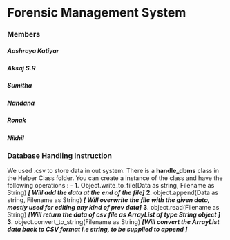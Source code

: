 # Forensic Management System
### Members
##### Aashraya Katiyar
##### Aksaj S.R
##### Sumitha 
##### Nandana
##### Ronak
##### Nikhil




### Database Handling Instruction

We used .csv to store data in out system. There is a **handle_dbms** class in the Helper Class folder. You can create a instance of the class and have the following operations : -
**1**. Object.write_to_file(Data as string, Filename as String)  ***[ Will add the data at the end of the file]***
**2**. object.append(Data as string, Filename as String) ***[ Will overwrite the file with the given data, mostly used for editing any kind of prev data]***
**3**. object.read(Filename as String) ***[Will return the data of csv file as ArrayList of type String object ]***
**3**. object.convert_to_string(Filename as String) ***[Will convert the ArrayList data back to CSV format i.e string, to be supplied to append ]***
